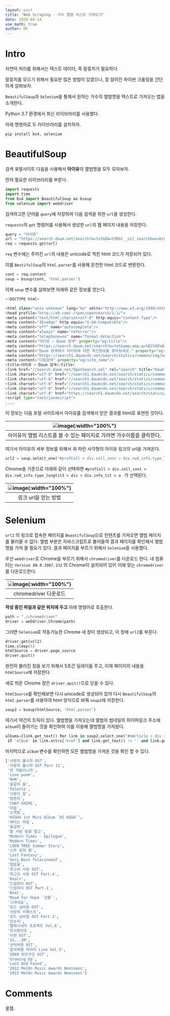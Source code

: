```yaml
---
layout: post
title: "Web Scraping - 가수 앨범 리스트 가져오기"
date: 2020-04-14
use_math: true
author: Oh
---
```


# Intro

자연어 처리를 위해서는 텍스트 데이터, 즉 말뭉치가 필요하다.

말뭉치를 모으기 위해서 필요한 많은 방법이 있겠으나, 잘 알려진 파이썬 크롤링을 간단하게 살펴보자.

`BeautifulSoup`과 `Selenium`을 통해서 원하는 가수의 앨범명을 텍스트로 가져오는 법을 소개한다.

Python 3.7 환경에서 최신 라이브러리를 사용했다.

아래 명령어로 두 라이브러리를 설치하자.

```console
pip install bs4, selenium
```



# BeautifulSoup

검색 포털사이트 다음을 사용해서 **아이유**의 앨범명을 모두 모아보자.

먼저 필요한 라이브러리를 부른다.

```python
import requests
import time
from bs4 import BeautifulSoup as bsoup
from selenium import webdriver
```



검색하고픈 단어를 `query`에 저장하여 다음 검색을 위한 `url`을 생성한다.

`requests`의 `get` 명령어를 사용해서 생성한 `url`의 웹 페이지 내용을 저장한다.

```python
query = "아이유"
url = "https://search.daum.net/search?w=tot&DA=YZR&t__nil_searchbox=btn&sug=&sugo=&q=" + query
req = requests.get(url)
```



`req` 변수에는 주어진 `url`의 내용은 unicode로 적힌 html 코드가 저장되어 있다.

이를 `BeutifulSoup`의 `html.parser`를 사용해 온전한 html 코드로 변환한다.

```python
cont = req.content
soup = bsoup(cont, 'html.parser')
```



이제 `soup` 변수를 살펴보면 아래와 같은 정보를 얻는다.

```python
<!DOCTYPE html>

<html class="unix unknown" lang="ko" xmlns="http://www.w3.org/1999/xhtml">
<head profile="http://a9.com/-/spec/opensearch/1.1/">
<meta content="text/html;charset=utf-8" http-equiv="content-Type"/>
<meta content="IE=edge" http-equiv="X-UA-Compatible"/>
<meta content="off" name="autocomplete"/>
<meta content="always" name="referrer"/>
<meta content="telephone=no" name="format-detection">
<meta content="아이유 – Daum 검색" property="og:title"/>
<meta content="https://search.daum.net/search?w=tot&amp;amp;q=%EC%95%84%EC%9D%B4%EC%9C%A0" property="og:url"/>
<meta content="Daum 검색에서 아이유에 대한 최신정보를 찾아보세요." property="og:description"/>
<meta content="https://search1.daumcdn.net/search/statics/common/img/og_search.png" property="og:image"/>
<meta content="다음검색" property="og:site_name"/>
<title>아이유 – Daum 검색</title>
<link href="//search.daum.net/OpenSearch.xml" rel="search" title="Daum" type="application/opensearchdescription+xml"/>
<link charset="utf-8" href="//search1.daumcdn.net/search/statics/common/css/2020/p_common.0225092140.css" rel="stylesheet" type="text/css"/>
<link charset="utf-8" href="//search1.daumcdn.net/search/statics/common/css/2020/p_component.0205083152.css" rel="stylesheet" type="text/css"/>
<link charset="utf-8" href="//search1.daumcdn.net/search/statics/common/css/2020/p_collection.0401101130.css" rel="stylesheet" type="text/css"/>
<link charset="utf-8" href="//search1.daumcdn.net/search/statics/common/css/2020/p_collection2.0205083152.css" rel="stylesheet" type="text/css"/>
<link charset="utf-8" href="https://search1.daumcdn.net/search/statics/common/css/2020/p_shoppingColl.0129091048.css" rel="stylesheet" type="text/css"/>
<script type="text/javascript">
....
```



이 정보는 다음 포털 사이트에서 아이유를 검색해서 얻은 결과를 html로 표현한 것이다.

| ![image](https://drive.google.com/uc?export=view&id=1bPV1sfqG1TzCL7qVevqr-iMz9NEqFp2x){:width="100%"} |
| :----------------------------------------------------------: |
| 아이유의 앨범 리스트를 볼 수 있는 페이지로 가려면 가수이름을 클릭한다. |

여기서 아이유의 세부 정보를 위해서 위 파란 사각형의 아이유 링크의 url을 가져온다.

```python
url2 = soup.select_one("#profColl > div.coll_cont > div.rwd_info.type_longtit3 > div > div.info_tit > a ").attrs['href']
```

Chrome을 기준으로 아래와 같이 선택하면  `#profColl > div.coll_cont > div.rwd_info.type_longtit3 > div > div.info_tit > a ` 가 선택된다. 

| ![image](https://drive.google.com/uc?export=view&id=167s-XtCMmYr-0p6g-e2o0CDOp5sDdYrc){:width="100%"} |
| :----------------------------------------------------------: |
|                     링크 url을 얻는 방법                     |

# Selenium

`url2` 의 링크로 접속한 페이지를 `BeautifulSoup`으로 컨텐츠를 가져오면 앨범 페이지를 불러올 수 없다. 앨범 부분은 자바스크립트로 불러들여 결과 페이지를 확인해서 앨범명을 가져 올 필요가 있다. 결과 페이지를 부르기 위해서 `Selenium`을 사용했다.

우선 `webdriver`로 Chrome을 부르기 위해서 `chromedriver`를 다운로드 한다. 내 컴퓨터는 `Version 80.0.3987.132` 의 Chrome이 설치되어 있어 이에 맞는 `chromedriver`를 다운로드한다.

| ![image](https://drive.google.com/uc?export=view&id=1ZtDeXGhqU51MWJg73woB_nmYgmaCf22_){:width="100%"} |
| :----------------------------------------------------------: |
|                    chromedriver 다운로드                     |

**작성 중인 파일과 같은 위치에 두고** 아래 명령어로 호출한다.

```python
path = "./chromedriver"
driver = webdriver.Chrome(path)
```

그러면 `Selenium`로 작동가능한 Chrome 새 창이 생성되고, 이 창에 `url2`를 부른다.

```python
driver.get(url2)
time.sleep(5)
htmlSource = driver.page_source
driver.quit()
```

완전히 불러진 창을 보기 위해서 5초간 딜레이를 주고, 이제 페이지의 내용을 `htmlSource`에 저장한다.

새로 띄운 Chrome 창은 `driver.quit()`으로 닫을 수 있다.

`htmlSource`를 확인해보면 다시 unicode로 생성되어 있어 다시 `BeautifulSoup`의 `html.parser`를 사용하여 html 양식으로 바꿔 `soup2`에 저장한다.

```python
soup2 = bsoup(htmlSource, 'html.parser')
```



여기서 약간의 트릭이 있다. 앨범명을 가져오는데 앨범의 썸네일의 하이퍼링크 주소에 `album`이 들어가는 것을 확인하여 이를 이용해 앨범명을 가져왔다. 

```python
albums=[link.get_text() for link in soup2.select_one("#mArticle > div > div.info_cont.info_details ").find_all('a') 
 if 'album' in link.attrs['href'] and link.get_text() != '' and link.get_text() != '앨범']
```



마지막으로 `album` 변수를 확인하면 모든 앨범명을 가져온 것을 확인 할 수 있다.

```python
['사랑의 불시착 OST',
 '사랑의 불시착 OST Part 11',
 '첫 겨울이니까',
 'Love poem',
 '삐삐',
 '꽃갈피 둘',
 'Palette',
 '사랑이 잘',
 '밤편지',
 'CHAT-SHIRE',
 '마음',
 '소격동',
 'HIGH4 1st Mini Album `HI HIGH`',
 '애타는 마음',
 '꽃갈피',
 '봄 사랑 벚꽃 말고',
 'Modern Times - Epilogue',
 'Modern Times',
 'LOEN TREE Summer Story',
 '스무 살의 봄',
 'Last Fantasy',
 'Very Best Telecinema7',
 '얼음꽃',
 '최고의 사랑 OST',
 '최고의 사랑 OST Part.4',
 'Real+',
 '드림하이 OST',
 '드림하이 OST Part.1',
 'Real',
 'Road For Hope `선물`',
 '그대네요',
 '로드 넘버원 OST',
 '사랑의 리퀘스트',
 '로드 넘버원 OST Part.3',
 '잔소리',
 '텔레시네마 프로젝트 Vol.6',
 '첫사랑이죠',
 '낙원 OST',
 'IU...IM',
 '선덕여왕 OST',
 '음악여행 라라라 Live Vol.5',
 '2009 외인구단 OST',
 'Growing Up',
 'Lost And Found',
 '2012 MelOn Music Awards Nominees',
 '2013 MelOn Music Awards Nominees']
```



# Comments

꿀잼.